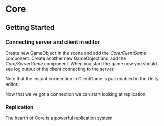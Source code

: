# Core

## Getting Started

### Connecting server and client in editor
Create new GameObject in the scene and add the *Core/ClientGame* component. Create another new GameObject and add the *Core/ServerGame* component. 
When you start the game now you should see log output of the client connecting to the server.

Note that the instant connection in ClientGame is just enabled in the Unity editor.

Now that we've got a connection we can start looking at replication.

### Replication
The hearth of Core is a powerful replication system.